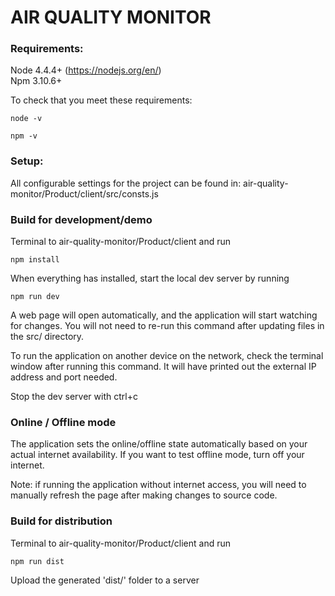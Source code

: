 # AIR QUALITY MONITOR


### Requirements:
Node 4.4.4+ (https://nodejs.org/en/)  
Npm 3.10.6+ 


To check that you meet these requirements:
```
node -v
```
```
npm -v
```

### Setup:
All configurable settings for the project can be found in: air-quality-monitor/Product/client/src/consts.js  


### Build for development/demo
Terminal to air-quality-monitor/Product/client and run
```
npm install
```

When everything has installed, start the local dev server by running
```
npm run dev
```

A web page will open automatically, and the application will start watching for changes. You will not need to re-run this command after updating files in the src/ directory.

To run the application on another device on the network, check the terminal window after running this command.
It will have printed out the external IP address and port needed.

Stop the dev server with ctrl+c


### Online / Offline mode
The application sets the online/offline state automatically based on your actual internet availability. If you want to test offline mode, turn off your internet.

Note: if running the application without internet access, you will need to manually refresh the page after making changes to source code.


### Build for distribution
Terminal to air-quality-monitor/Product/client and run
```
npm run dist
```

Upload the generated 'dist/' folder to a server